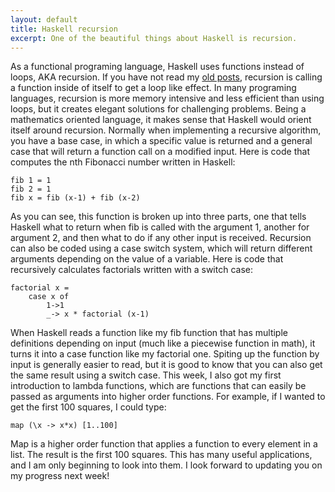 ```yaml
---
layout: default
title: Haskell recursion
excerpt: One of the beautiful things about Haskell is recursion.
---
```

As a functional programing language, Haskell uses functions instead of loops, AKA recursion. If you have not read my [old posts](http://theuniverseisahypersphere.blogspot.com/), recursion is calling a function inside of itself to get a loop like effect. In many programing languages, recursion is more memory intensive and less efficient than using loops, but it creates elegant solutions for challenging problems. Being a mathematics oriented language, it makes sense that Haskell would orient itself around recursion. Normally when implementing a recursive algorithm, you have a base case, in which a specific value is returned and a general case that will return a function call on a modified input. Here is code that computes the nth Fibonacci number written in Haskell:

	fib 1 = 1
	fib 2 = 1
	fib x = fib (x-1) + fib (x-2)

As you can see, this function is broken up into three parts, one that tells Haskell what to return when fib is called with the argument 1, another for argument 2, and then what to do if any other input is received. Recursion can also be coded using a case switch system, which will return different arguments depending on the value of a variable. Here is code that recursively calculates factorials written with a switch case:

	factorial x =
		case x of
		  	1->1
		  	_-> x * factorial (x-1)

When Haskell reads a function like my fib function that has multiple definitions depending on input (much like a piecewise function in math), it turns it into a case function like my factorial one. Spiting up the function by input is generally easier to read, but it is good to know that you can also get the same result using a switch case. This week, I also got my first introduction to lambda functions, which are functions that can easily be passed as arguments into higher order functions. For example, if I wanted to get the first 100 squares, I could type:

	map (\x -> x*x) [1..100]

Map is a higher order function that applies a function to every element in a list. The result is the first 100 squares. This has many useful applications, and I am only beginning to look into them. I look forward to updating you on my progress next week!
